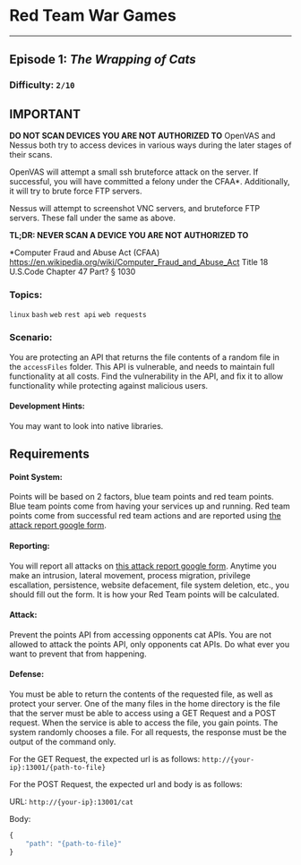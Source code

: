 # Red Team War Games

---

## Episode 1: *The Wrapping of Cats*

### Difficulty: `2/10`

## IMPORTANT

**DO NOT SCAN DEVICES YOU ARE NOT AUTHORIZED TO**
OpenVAS and Nessus both try to access devices in various ways during the later stages of their scans.

OpenVAS will attempt a small ssh bruteforce attack on the server. If successful, you will have committed a felony under the CFAA*. Additionally, it will try to brute force FTP servers.

Nessus will attempt to screenshot VNC servers, and bruteforce FTP servers. These fall under the same as above.

**TL;DR: NEVER SCAN A DEVICE YOU ARE NOT AUTHORIZED TO**



\*Computer Fraud and Abuse Act (CFAA)
https://en.wikipedia.org/wiki/Computer_Fraud_and_Abuse_Act
Title 18 U.S.Code Chapter 47  Part? § 1030

### Topics:
`linux` `bash` `web` `rest api` `web requests`

### Scenario:

You are protecting an API that returns the file contents of a random file in the `accessFiles` folder. This API is vulnerable, and needs to maintain full functionality at all costs. Find the vulnerability in the API, and fix it to allow functionality while protecting against malicious users.

<!-- ## Timeline

#### Development: `1 week` -->
#### Development Hints:

You may want to look into native libraries.

## Requirements

#### Point System:

Points will be based on 2 factors, blue team points and red team points. Blue team points come from having your services up and running. Red team points come from successful red team actions and are reported using [the attack report google form](https://goo.gl/forms/m3CJSw4wYZuicbFI2).

#### Reporting:

You will report all attacks on [this attack report google form](https://goo.gl/forms/m3CJSw4wYZuicbFI2). Anytime you make an intrusion, lateral movement, process migration, privilege escallation, persistence, website defacement, file system deletion, etc., you should fill out the form. It is how your Red Team points will be calculated.

#### Attack:

Prevent the points API from accessing opponents cat APIs. You are not allowed to attack the points API, only opponents cat APIs. Do what ever you want to prevent that from happening.

#### Defense:

You must be able to return the contents of the requested file, as well as protect your server. One of the many files in the home directory is the file that the server must be able to access using a GET Request and a POST request. When the service is able to access the file, you gain points. The system randomly chooses a file. For all requests, the response must be the output of the command only.

For the GET Request, the expected url is as follows:
`http://{your-ip}:13001/{path-to-file}`

For the POST Request, the expected url and body is as follows:

URL:
`http://{your-ip}:13001/cat`

Body:
```js
{
	"path": "{path-to-file}"
}
```
